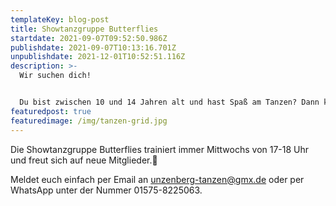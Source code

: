 ```yaml
---
templateKey: blog-post
title: Showtanzgruppe Butterflies
startdate: 2021-09-07T09:52:50.986Z
publishdate: 2021-09-07T10:13:16.701Z
unpublishdate: 2021-12-01T10:52:51.116Z
description: >-
  Wir suchen dich!


  Du bist zwischen 10 und 14 Jahren alt und hast Spaß am Tanzen? Dann komm vorbei und lern uns kennen!👯‍♂️👯‍♀️
featuredpost: true
featuredimage: /img/tanzen-grid.jpg
---
```

Die Showtanzgruppe Butterflies trainiert immer Mittwochs von 17-18 Uhr und freut sich auf neue Mitglieder.🦋

Meldet euch einfach per Email an unzenberg-tanzen@gmx.de oder per WhatsApp unter der Nummer 01575-8225063.